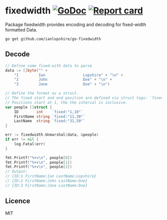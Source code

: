 # fixedwidth [![GoDoc](https://godoc.org/github.com/ianlopshire/go-fixedwidth?status.svg)](http://godoc.org/github.com/ianlopshire/go-fixedwidth) [![Report card](https://goreportcard.com/badge/github.com/ianlopshire/go-fixedwidth)](https://goreportcard.com/report/github.com/ianlopshire/go-fixedwidths)

Package fixedwidth provides encoding and decoding for fixed-width formatted Data.

`go get github.com/ianlopshire/go-fixedwidth`

## Decode
```go
// Define some fixed-with data to parse
data := []byte("" +
    "1         Ian                 Lopshire" + "\n" +
    "2         John                Doe" + "\n" +
    "3         Jane                Doe" + "\n")

// Define the format as a struct.
// The fixed start and end position are defined via struct tags: `fixed:"{startPos},{endPos}"`.
// Positions start at 1, the the interval is inclusive.
var people []struct {
    ID        int    `fixed:"1,10"`
    FirstName string `fixed:"11,30"`
    LastName  string `fixed:"31,50"`
}

err := fixedwidth.Unmarshal(data, &people)
if err != nil {
    log.Fatal(err)
}

fmt.Printf("%+v\n", people[0])
fmt.Printf("%+v\n", people[1])
fmt.Printf("%+v\n", people[2])
// Output:
// {ID:1 FirstName:Ian LastName:Lopshire}
// {ID:2 FirstName:John LastName:Doe}
// {ID:3 FirstName:Jane LastName:Doe}
```

## Licence
MIT